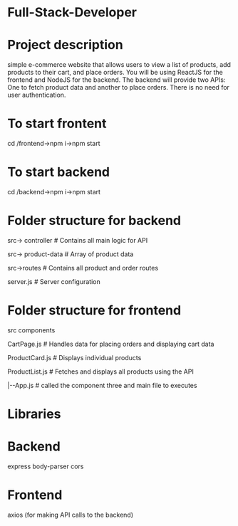 # Full-Stack-Developer

# Project description
simple e-commerce website that allows users to view a list of products, add
products to their cart, and place orders.
You will be using ReactJS for the frontend and NodeJS for the backend. The backend will provide
two APIs:
One to fetch product data and another to place orders.
There is no need for user authentication.

# To start frontent

cd /frontend->npm i->npm start

# To start backend

cd /backend->npm i->npm start

# Folder structure for backend

src-> controller # Contains all main logic for API

src-> product-data # Array of product data

src->routes # Contains all product and order routes

server.js # Server configuration

# Folder structure for frontend

src
components

CartPage.js # Handles data for placing orders and displaying cart data

ProductCard.js # Displays individual products

ProductList.js # Fetches and displays all products using the API

|--App.js # called the component three and main file to executes

# Libraries

# Backend

express
body-parser
cors

# Frontend

axios (for making API calls to the backend)
